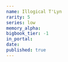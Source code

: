 ```yaml
---
name: Illogical T'Lyn
rarity: 5
series: low
memory_alpha:
bigbook_tier: -1
in_portal:
date:
published: true
---
```



